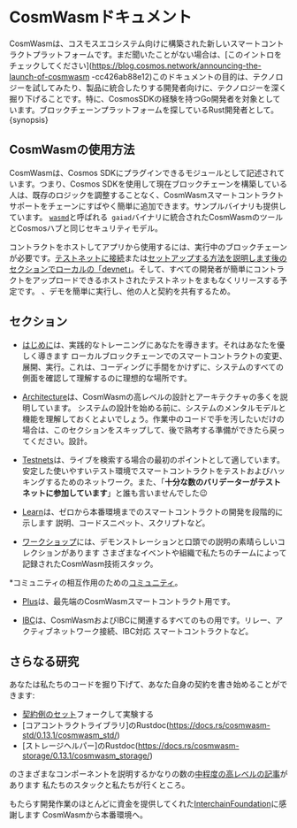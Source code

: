 # CosmWasmドキュメント

CosmWasmは、コスモスエコシステム向けに構築された新しいスマートコントラクトプラットフォームです。まだ聞いたことがない場合は、[このイントロをチェックしてください](https://blog.cosmos.network/announcing-the-launch-of-cosmwasm -cc426ab88e12)このドキュメントの目的は、テクノロジーを試してみたり、製品に統合したりする開発者向けに、テクノロジーを深く掘り下げることです。特に、CosmosSDKの経験を持つGo開発者を対象としています。ブロックチェーンプラットフォームを探しているRust開発者として。{synopsis}

## CosmWasmの使用方法

CosmWasmは、Cosmos SDKにプラグインできるモジュールとして記述されています。つまり、Cosmos SDKを使用して現在ブロックチェーンを構築している人は、既存のロジックを調整することなく、CosmWasmスマートコントラクトサポートをチェーンにすばやく簡単に追加できます。サンプルバイナリも提供しています。 [`wasmd`](https://github.com/CosmWasm/wasmd)と呼ばれる` gaiad`バイナリに統合されたCosmWasmのツールとCosmosハブと同じセキュリティモデル。

コントラクトをホストしてアプリから使用するには、実行中のブロックチェーンが必要です。[テストネットに接続](/getting-started/setting-env.md#setting-up-environment)または[セットアップする方法を説明します後のセクションでローカルの「devnet」](/getting-started/settings-env.md#run-local-node-optional)。そ​​して、すべての開発者が簡単にコントラクトをアップロードできるホストされたテストネットをまもなくリリースする予定です。 、デモを簡単に実行し、他の人と契約を共有するため。

## セクション

* [はじめに](/getting-started/intro.md)は、実践的なトレーニングにあなたを導きます。それはあなたを優しく導きます
ローカルブロックチェーンでのスマートコントラクトの変更、展開、実行。これは、コーディングに手間をかけずに、システムのすべての側面を確認して理解するのに理想的な場所です。

* [Architecture](/architecture/multichain.md)は、CosmWasmの高レベルの設計とアーキテクチャの多くを説明しています。
システムの設計を始める前に、システムのメンタルモデルと機能を理解しておくとよいでしょう。作業中のコードで手を汚したいだけの場合は、このセクションをスキップして、後で熟考する準備ができたら戻ってください。設計。

* [Testnets](/testnets/build-requirements.md)は、ライブを検索する場合の最初のポイントとして適しています。
安定した使いやすいテスト環境でスマートコントラクトをテストおよびハッキングするためのネットワーク。また、「**十分な数のバリデーターがテストネットに参加しています**」と誰も言いませんでした😉

* [Learn](/learn/README.md)は、ゼロから本番環境までのスマートコントラクトの開発を段階的に示します
説明、コードスニペット、スクリプトなど。

* [ワークショップ](/learn/videos-workshops.md)には、デモンストレーションと口頭での説明の素晴らしいコレクションがあります
  さまざまなイベントや組織で私たちのチームによって記録されたCosmWasm技術スタック。

*コミュニティの相互作用のための[コミュニティ](/community/hall-of-fame.md)。

* [Plus](/cw-plus/general/overview.md)は、最先端のCosmWasmスマートコントラクト用です。

* [IBC](/ibc/01-overview.md)は、CosmWasmおよびIBCに関連するすべてのもの用です。リレー、アクティブネットワーク接続、IBC対応
  スマートコントラクトなど。

## さらなる研究

あなたは私たちのコードを掘り下げて、あなた自身の契約を書き始めることができます:

* [契約例のセット](https://github.com/CosmWasm/cosmwasm-examples)フォークして実験する
* [コアコントラクトライブラリ]のRustdoc(https://docs.rs/cosmwasm-std/0.13.1/cosmwasm_std/)
* [ストレージヘルパー]のRustdoc(https://docs.rs/cosmwasm-storage/0.13.1/cosmwasm_storage/)

のさまざまなコンポーネントを説明するかなりの数の[中程度の高レベルの記事](https://medium.com/confio)があります
私たちのスタックと私たちが行くところ。

もたらす開発作業のほとんどに資金を提供してくれた[InterchainFoundation](https://interchain.io/)に感謝します
CosmWasmから本番環境へ。
